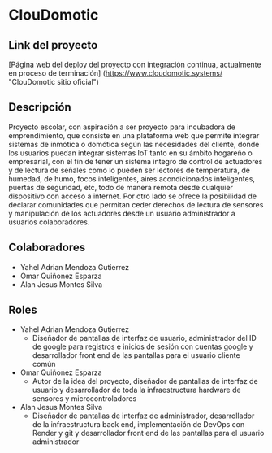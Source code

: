 # ClouDomotic

## Link del proyecto
[Página web del deploy del proyecto con integración continua, actualmente en proceso de terminación] (https://www.cloudomotic.systems/ "ClouDomotic sitio oficial")

## Descripción
Proyecto escolar, con aspiración a ser proyecto para incubadora de emprendimiento, que consiste en una plataforma web que permite integrar sistemas de inmótica o domótica según las necesidades del cliente, donde los usuarios puedan integrar sistemas IoT tanto en su ámbito hogareño o empresarial, con el fin de tener un sistema integro de control de actuadores y de lectura de señales como lo pueden ser lectores de temperatura, de humedad, de humo, focos inteligentes, aires acondicionados inteligentes, puertas de seguridad, etc, todo de manera remota desde cualquier dispositivo con acceso a internet. Por otro lado se ofrece la posibilidad de declarar comunidades que permitan ceder derechos de lectura de sensores y manipulación de los actuadores desde un usuario administrador a usuarios colaboradores.

## Colaboradores
* Yahel Adrian Mendoza Gutierrez
* Omar Quiñonez Esparza
* Alan Jesus Montes Silva

## Roles
* Yahel Adrian Mendoza Gutierrez
  * Diseñador de pantallas de interfaz de usuario, administrador del ID de google para registros e inicios de sesión con cuentas google y desarrollador front end de las pantallas para el usuario cliente común
* Omar Quiñonez Esparza
  * Autor de la idea del proyecto, diseñador de pantallas de interfaz de usuario y desarrollador de toda la infraestructura hardware de sensores y microcontroladores 
* Alan Jesus Montes Silva
  * Diseñador de pantallas de interfaz de administrador, desarrollador de la infraestructura back end, implementación de DevOps con Render y git y desarrollador front end de las pantallas para el usuario administrador
